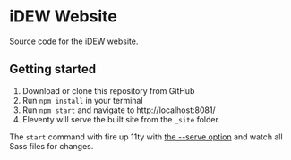 # iDEW Website
Source code for the iDEW website.

## Getting started
1. Download or clone this repository from GitHub
2. Run `npm install` in your terminal
3. Run `npm start` and navigate to http://localhost:8081/
4. Eleventy will serve the built site from the `_site` folder.

The `start` command with fire up 11ty with [the --serve option](https://www.11ty.dev/docs/usage/#re-run-eleventy-when-you-save) and watch all Sass files for changes.